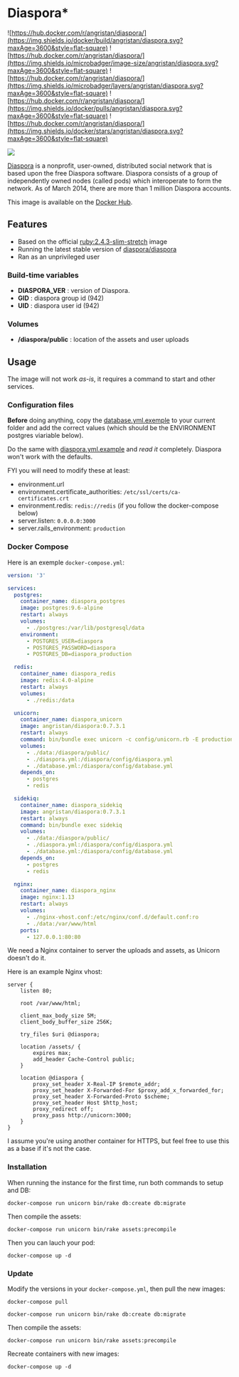 # Diaspora*

![https://hub.docker.com/r/angristan/diaspora/](https://img.shields.io/docker/build/angristan/diaspora.svg?maxAge=3600&style=flat-square) ![https://hub.docker.com/r/angristan/diaspora/](https://img.shields.io/microbadger/image-size/angristan/diaspora.svg?maxAge=3600&style=flat-square) ![https://hub.docker.com/r/angristan/diaspora/](https://img.shields.io/microbadger/layers/angristan/diaspora.svg?maxAge=3600&style=flat-square) ![https://hub.docker.com/r/angristan/diaspora/](https://img.shields.io/docker/pulls/angristan/diaspora.svg?maxAge=3600&style=flat-square) ![https://hub.docker.com/r/angristan/diaspora/](https://img.shields.io/docker/stars/angristan/diaspora.svg?maxAge=3600&style=flat-square)

![](https://i.imgur.com/J50tnoC.png)

[Diaspora](https://diasporafoundation.org/) is a nonprofit, user-owned, distributed social network that is based upon the free Diaspora software. Diaspora consists of a group of independently owned nodes (called pods) which interoperate to form the network. As of March 2014, there are more than 1 million Diaspora accounts.

This image is available on the [Docker Hub](https://hub.docker.com/r/angristan/diaspora/).

## Features

- Based on the official [ruby:2.4.3-slim-stretch](https://hub.docker.com/_/ruby/) image
- Running the latest stable version of [diaspora/diaspora](https://github.com/diaspora/diaspora)
- Ran as an unprivileged user

### Build-time variables

- **DIASPORA_VER** : version of Diaspora.
- **GID** : diaspora group id (942)
- **UID** : diaspora user id (942)

### Volumes

- **/diaspora/public** : location of the assets and user uploads

## Usage

The image will not work *as-is*, it requires a command to start and other services.

### Configuration files

**Before** doing anything, copy the [database.yml.exemple](https://github.com/diaspora/diaspora/blob/develop/config/database.yml.example) to your current folder and add the correct values (which should be the ENVIRONMENT postgres viariable below).

Do the same with [diaspora.yml.example](https://github.com/diaspora/diaspora/blob/develop/config/diaspora.yml.example) and *read it* completely. Diaspora won't work with the defaults.

FYI you will need to modify these at least:

- environment.url
- environment.certificate_authorities: `/etc/ssl/certs/ca-certificates.crt`
- environment.redis: `redis://redis` (if you follow the docker-compose below)
- server.listen: `0.0.0.0:3000`
- server.rails_environment: `production`

### Docker Compose

Here is an exemple `docker-compose.yml`:

```yaml
version: '3'

services:
  postgres:
    container_name: diaspora_postgres
    image: postgres:9.6-alpine
    restart: always
    volumes:
      - ./postgres:/var/lib/postgresql/data
    environment:
      - POSTGRES_USER=diaspora
      - POSTGRES_PASSWORD=diaspora
      - POSTGRES_DB=diaspora_production

  redis:
    container_name: diaspora_redis
    image: redis:4.0-alpine
    restart: always
    volumes:
      - ./redis:/data

  unicorn:
    container_name: diaspora_unicorn
    image: angristan/diaspora:0.7.3.1
    restart: always
    command: bin/bundle exec unicorn -c config/unicorn.rb -E production
    volumes:
      - ./data:/diaspora/public/
      - ./diaspora.yml:/diaspora/config/diaspora.yml
      - ./database.yml:/diaspora/config/database.yml
    depends_on:
      - postgres
      - redis

  sidekiq:
    container_name: diaspora_sidekiq
    image: angristan/diaspora:0.7.3.1
    restart: always
    command: bin/bundle exec sidekiq
    volumes:
      - ./data:/diaspora/public/
      - ./diaspora.yml:/diaspora/config/diaspora.yml
      - ./database.yml:/diaspora/config/database.yml
    depends_on:
      - postgres
      - redis

  nginx:
    container_name: diaspora_nginx
    image: nginx:1.13
    restart: always
    volumes:
      - ./nginx-vhost.conf:/etc/nginx/conf.d/default.conf:ro
      - ./data:/var/www/html
    ports:
      - 127.0.0.1:80:80
```

We need a Nginx container to server the uploads and assets, as Unicorn doesn't do it.

Here is an example Nginx vhost:

```nginx
server {
    listen 80;

    root /var/www/html;

    client_max_body_size 5M;
    client_body_buffer_size 256K;

    try_files $uri @diaspora;

    location /assets/ {
        expires max;
        add_header Cache-Control public;
    }

    location @diaspora {
        proxy_set_header X-Real-IP $remote_addr;
        proxy_set_header X-Forwarded-For $proxy_add_x_forwarded_for;
        proxy_set_header X-Forwarded-Proto $scheme;
        proxy_set_header Host $http_host;
        proxy_redirect off;
        proxy_pass http://unicorn:3000;
    }
}
```

I assume you're using another container for HTTPS, but feel free to use this as a base if it's not the case.

### Installation

When running the instance for the first time, run both commands to setup and DB:

```docker
docker-compose run unicorn bin/rake db:create db:migrate
```

Then compile the assets:

```docker
docker-compose run unicorn bin/rake assets:precompile
```

Then you can lauch your pod:

```
docker-compose up -d
```

### Update

Modify the versions in your `docker-compose.yml`, then pull the new images:

```
docker-compose pull
```

```docker
docker-compose run unicorn bin/rake db:create db:migrate
```

Then compile the assets:

```docker
docker-compose run unicorn bin/rake assets:precompile
```

Recreate containers with new images:

```
docker-compose up -d
```